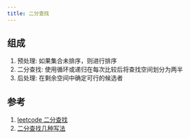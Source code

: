 ```yaml
---
title: 二分查找
---
```


## 组成

1. 预处理: 如果集合未排序，则进行排序
2. 二分查找: 使用循环或递归在每次比较后将查找空间划分为两半
3. 后处理: 在剩余空间中确定可行的候选者

## 参考

1. [leetcode 二分查找](https://leetcode.cn/leetbook/read/binary-search/x6q6fi/)
2. [二分查找几种写法](https://www.zhihu.com/question/36132386?theme=dark)
